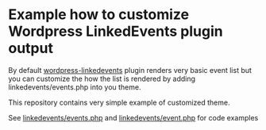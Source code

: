 # Example how to customize Wordpress LinkedEvents plugin output

By default [wordpress-linkedevents](https://github.com/Metatavu/wordpress-linkedevents) plugin renders very basic event list but you can customize the how the list is rendered by adding linkedevents/events.php into you theme.

This repository contains very simple example of customized theme. 

See [linkedevents/events.php](linkedevents/events.php) and [linkedevents/event.php](linkedevents/event.php) for code examples